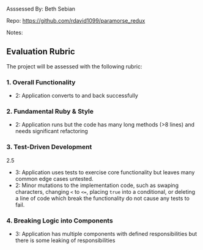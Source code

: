 Asssessed By: Beth Sebian

Repo: https://github.com/rdavid1099/paramorse_redux

Notes:

## Evaluation Rubric

The project will be assessed with the following rubric:

### 1. Overall Functionality
* 2: Application converts to and back successfully

### 2. Fundamental Ruby & Style
* 2:  Application runs but the code has many long methods (>8 lines) and needs significant refactoring

### 3. Test-Driven Development
2.5 
* 3: Application uses tests to exercise core functionality but leaves many common edge cases untested.
* 2: Minor mutations to the implementation code, such as swaping characters, changing `<` to `<=`, placing `true` into a conditional, or deleting a line of code which break the functionality do not cause any tests to fail.

### 4. Breaking Logic into Components
* 3: Application has multiple components with defined responsibilities but there is some leaking of responsibilities

